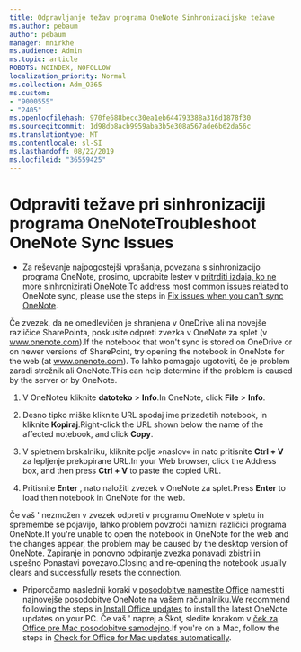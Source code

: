 ```yaml
---
title: Odpravljanje težav programa OneNote Sinhronizacijske težave
ms.author: pebaum
author: pebaum
manager: mnirkhe
ms.audience: Admin
ms.topic: article
ROBOTS: NOINDEX, NOFOLLOW
localization_priority: Normal
ms.collection: Adm_O365
ms.custom:
- "9000555"
- "2405"
ms.openlocfilehash: 970fe688becc30ea1eb644793388a316d1878f30
ms.sourcegitcommit: 1d98db8acb9959aba3b5e308a567ade6b62da56c
ms.translationtype: MT
ms.contentlocale: sl-SI
ms.lasthandoff: 08/22/2019
ms.locfileid: "36559425"
---
```

# <a name="troubleshoot-onenote-sync-issues"></a><span data-ttu-id="040ce-102">Odpraviti težave pri sinhronizaciji programa OneNote</span><span class="sxs-lookup"><span data-stu-id="040ce-102">Troubleshoot OneNote Sync Issues</span></span>

* <span data-ttu-id="040ce-103">Za reševanje najpogostejši vprašanja, povezana s sinhronizacijo programa OneNote, prosimo, uporabite lestev v [pritrditi izdaja, ko ne more sinhronizirati OneNote](https://support.office.com/article/Fix-issues-when-you-can-t-sync-OneNote-299495ef-66d1-448f-90c1-b785a6968d45).</span><span class="sxs-lookup"><span data-stu-id="040ce-103">To address most common issues related to OneNote sync, please use the steps in [Fix issues when you can't sync OneNote](https://support.office.com/article/Fix-issues-when-you-can-t-sync-OneNote-299495ef-66d1-448f-90c1-b785a6968d45).</span></span>

<span data-ttu-id="040ce-104">Če zvezek, da ne omedlevičen je shranjena v OneDrive ali na novejše različice SharePointa, poskusite odpreti zvezka v OneNote za splet (v www.onenote.com).</span><span class="sxs-lookup"><span data-stu-id="040ce-104">If the notebook that won't sync is stored on OneDrive or on newer versions of SharePoint, try opening the notebook in OneNote for the web (at www.onenote.com).</span></span> <span data-ttu-id="040ce-105">To lahko pomagajo ugotoviti, če je problem zaradi strežnik ali OneNote.</span><span class="sxs-lookup"><span data-stu-id="040ce-105">This can help determine if the problem is caused by the server or by OneNote.</span></span>

1. <span data-ttu-id="040ce-106">V OneNoteu kliknite **datoteko** > **Info**.</span><span class="sxs-lookup"><span data-stu-id="040ce-106">In OneNote, click **File** > **Info**.</span></span>

2. <span data-ttu-id="040ce-107">Desno tipko miške kliknite URL spodaj ime prizadetih notebook, in kliknite **Kopiraj**.</span><span class="sxs-lookup"><span data-stu-id="040ce-107">Right-click the URL shown below the name of the affected notebook, and click **Copy**.</span></span>

3. <span data-ttu-id="040ce-108">V spletnem brskalniku, kliknite polje »naslov« in nato pritisnite **Ctrl + V** za lepljenje prekopirane URL.</span><span class="sxs-lookup"><span data-stu-id="040ce-108">In your Web browser, click the Address box, and then press **Ctrl + V** to paste the copied URL.</span></span>

4. <span data-ttu-id="040ce-109">Pritisnite **Enter** , nato naložiti zvezek v OneNote za splet.</span><span class="sxs-lookup"><span data-stu-id="040ce-109">Press **Enter** to load then notebook in OneNote for the web.</span></span>

<span data-ttu-id="040ce-110">Če vaš ' nezmožen v zvezek odpreti v programu OneNote v spletu in spremembe se pojavijo, lahko problem povzroči namizni različici programa OneNote.</span><span class="sxs-lookup"><span data-stu-id="040ce-110">If you're unable to open the notebook in OneNote for the web and the changes appear, the problem may be caused by the desktop version of OneNote.</span></span> <span data-ttu-id="040ce-111">Zapiranje in ponovno odpiranje zvezka ponavadi zbistri in uspešno Ponastavi povezavo.</span><span class="sxs-lookup"><span data-stu-id="040ce-111">Closing and re-opening the notebook usually clears and successfully resets the connection.</span></span>

* <span data-ttu-id="040ce-112">Priporočamo naslednji koraki v [posodobitve namestite Office](https://support.office.com/article/Install-Office-updates-2ab296f3-7f03-43a2-8e50-46de917611c5) namestiti najnovejše posodobitve OneNote na vašem računalniku.</span><span class="sxs-lookup"><span data-stu-id="040ce-112">We recommend following the steps in [Install Office updates](https://support.office.com/article/Install-Office-updates-2ab296f3-7f03-43a2-8e50-46de917611c5) to install the latest OneNote updates on your PC.</span></span> <span data-ttu-id="040ce-113">Če vaš ' naprej a Škot, sledite korakom v [ček za Office pre Mac posodobitve samodejno](https://support.office.com/article/update-office-for-mac-automatically-bfd1e497-c24d-4754-92ab-910a4074d7c1).</span><span class="sxs-lookup"><span data-stu-id="040ce-113">If you're on a Mac, follow the steps in [Check for Office for Mac updates automatically](https://support.office.com/article/update-office-for-mac-automatically-bfd1e497-c24d-4754-92ab-910a4074d7c1).</span></span>